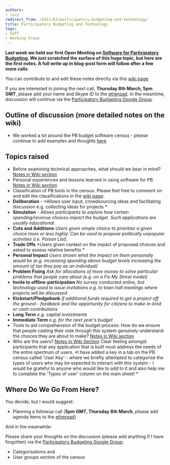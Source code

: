 ```yaml
--- 
authors:
- lucy
redirect_from: /2012/03/participatory-budgeting-and-technology/
title: Participatory Budgeting and Technology
tags: 
- GIFT
- Working Group
---
```

**Last week we held our first Open Meeting on [Software for Participatory Budgeting](http://blog.openspending.org/2012/02/29/open-meeting-software-for-participatory-budgeting/). We just scratched the surface of this huge topic, but here are the first notes. A full write up in blog-post form will follow after a few more calls**

You can contribute to and edit these notes directly via this [wiki page](http://wiki.openspending.org/Meetups/Participatory_Budgeting)

If you are interested in joining the next call, **Thursday 8th March, 5pm GMT**, please add your name and Skype ID to the [etherpad](http://wdmmg.okfnpad.org/pb2). In the meantime, discussion will continue via the [Participatory Budgeting Google Group](http://groups.google.com/group/participatorybudgeting?pli=1). 

## Outline of discussion (more detailed notes on the wiki)

* We worked a lot around the PB budget software census - please continue to add examples and thoughts [here](http://bit.ly/y7uyEI)

## Topics raised

* Before examining technical approaches, what should we bear in mind? [Notes in Wiki section](http://wiki.openspending.org/Meetups/Participatory_Budgeting#Before_examining_technical_approaches.2C_what_should_we_bear_in_mind.3F)
* Personal experiences and lessons learned in using software for PB. [Notes in Wiki section](http://wiki.openspending.org/Meetups/Participatory_Budgeting#Personal_experiences_in_using_software_for_PB.)
* Classification of PB tools in the census. Please feel free to comment on and edit the classifications in the [wiki page](http://wiki.openspending.org/Meetups/Participatory_Budgeting): 
 * **Deliberation** -	*Allows user input, crowdsourcing ideas and facilitating discussion e.g. collecting ideas for projects 	*
 * **Simulation** -	*Allows participants to explore how certain spending/revenue choices impact the budget. Such applications are usually educational.*
 * **Cuts and Additions**	*Users given simple choice to prioritise a given choice more or less highly. Can be used to propose politically unpopular activities (i.e. Poison List).*
 * **Trade Offs** 	*Users given context on the impact of proposed choices and asked to assess relative benefits	*
 * **Personal Impact**	*Users shown what the impact on them personally would be (e.g. increasing spending above budget levels increasing the amount of tax they pay as an individual)*	
 * **Problem Fixing**	*Ask for allocations of more money to solve particular problems that people care about (e.g. on a Fix My Street model)*
 * **Invite to offline-participation**	*No survey conducted online, but technology used to issue invitations e.g. to town hall meetings where projects will be discussed*
 * **Kickstart/Pledgebank**	*If additional funds required to get a project off the ground - feedback and the opportunity for citizens to make in-kind or cash contributions*	
 * **Long Term**	*e.g. capital investments*	
 * **Immediate Term**	*e.g. for the next year's budget*	
* Tools to aid comprehension of the budget process: How do we ensure that people casting their vote through this system genuinely understand the choices they are about to make? [Notes in Wiki section](http://wiki.openspending.org/Meetups/Participatory_Budgeting#Educational_tools.2C_how_to_better_aid_comprehension_of_the_budget_process)
* Who are the users? [Notes in Wiki Section](http://wiki.openspending.org/Meetups/Participatory_Budgeting#Who_are_the_users.3F)
Clear feeling amongst participants that any application that is built must address the needs of the entire spectrum of users.  *I have added a key in a tab on the PB census called 'User Key' - where we briefly attempted to categorise the types of users who may be expected to interact with this system - I would be grateful to anyone who would like to add to it and also help me to complete the 'Types of user' column on the main sheet! *

## Where Do We Go From Here?  

You decide, but I would suggest:

* Planning a followup call (**5pm GMT, Thursday 8th March**, please add agenda items to the [etherpad](http://wdmmg.okfnpad.org/pb2))

And in the meanwhile: 

Please share your thoughts on the discussion (please add anything if I have forgotten) via the [Participatory Budgeting Google Group](http://groups.google.com/group/participatorybudgeting?pli=1): 

  * Categorisations and
  * User groups section of the census
